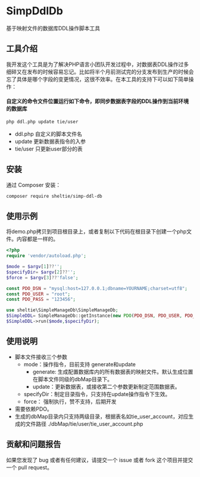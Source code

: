 # SimpDdlDb
基于映射文件的数据库DDL操作脚本工具

## 工具介绍
我开发这个工具是为了解决PHP语言小团队开发过程中，对数据表DDL操作过多细碎又在发布的时候容易忘记。比如将半个月前测试完的分支发布到生产的时候会忘了具体是哪个字段的变更情况，这很不效率。在本工具的支持下可以如下简单操作：
#### 自定义的命令文件位置运行如下命令，即同步数据表字段的DDL操作到当前环境的数据库
```bash
php ddl.php update tie/user
```
- ddl.php 自定义的脚本文件名
- update 更新数据表指令的入参
- tie/user 只更新user部分的表

## 安装

通过 Composer 安装：

```bash
composer require sheltie/simp-ddl-db
```

## 使用示例
将demo.php拷贝到项目根目录上，或者复制以下代码在根目录下创建一个php文件。内容都是一样的。

```php
<?php
require 'vendor/autoload.php';

$mode = $argv[1]??'';
$specifyDir= $argv[2]??'';
$force = $argv[3]??'false';

const PDO_DSN = "mysql:host=127.0.0.1;dbname=YOURNAME;charset=utf8";
const PDO_USER = "root";
const PDO_PASS = "123456";

use sheltie\SimpleManageDb\SimpleManageDb;
$SimpleDDL= SimpleManageDb::getInstance(new PDO(PDO_DSN, PDO_USER, PDO_PASS));
$SimpleDDL->run($mode,$specifyDir);
```
## 使用说明
- 脚本文件接收三个参数
    - mode：操作指令，目前支持 generate和update
        - generate: 生成配置数据库内的所有数据表的映射文件。默认生成位置在脚本文件同级的dbMap目录下。
        - update：更新数据表，或接收第二个参数更新制定范围数据表。
    - specifyDir：制定目录指令，只支持在update操作指令下生效。
    - force： 强制执行，赞不支持，后期开发
- 需要依赖PDO。
- 生成的dbMap目录内只支持两级目录，根据表名如tie_user_account，对应生成的文件路径 ./dbMap/tie/user/tie_user_account.php

## 贡献和问题报告

如果您发现了 bug 或者有任何建议，请提交一个 issue 或者 fork 这个项目并提交一个 pull request。

